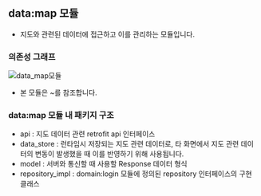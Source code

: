 ## data:map 모듈
- 지도와 관련된 데이터에 접근하고 이를 관리하는 모듈입니다.

### 의존성 그래프
![data_map모듈](https://github.com/l5x5l/travel_diary/assets/39579912/54a0f4c6-19d7-40cf-b86a-2c28928e9185)
- 본 모듈은 ~를 참조합니다.

### data:map 모듈 내 패키지 구조
- api : 지도 데이터 관련 retrofit api 인터페이스
- data_store : 런타임시 저장되는 지도 관련 데이터로, 타 화면에서 지도 관련 데이터의 변동이 발생했을 때 이를 반영하기 위해 사용됩니다.
- model : 서버와 통신할 때 사용할 Response 데이터 형식
- repository_impl : domain:login 모듈에 정의된 repository 인터페이스의 구현 클래스

